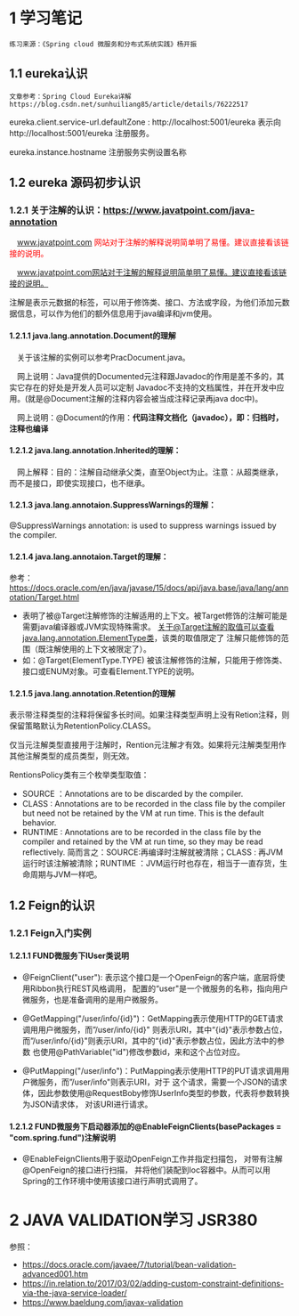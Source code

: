 # 1 学习笔记
``
练习来源：《Spring cloud 微服务和分布式系统实践》杨开振 
``
## 1.1 eureka认识
``
文章参考：Spring Cloud Eureka详解 
https://blog.csdn.net/sunhuiliang85/article/details/76222517
``

eureka.client.service-url.defaultZone : http://localhost:5001/eureka
表示向 http://localhost:5001/eureka 注册服务。

eureka.instance.hostname 注册服务实例设置名称

## 1.2 eureka 源码初步认识

### 1.2.1 关于注解的认识：https://www.javatpoint.com/java-annotation

&ensp;&ensp;<span style="color:red">www.javatpoint.com 网站对于注解的解释说明简单明了易懂。建议直接看该链接的说明。</span>

&ensp;&ensp;www.javatpoint.com网站对于注解的解释说明简单明了易懂。建议直接看该链接的说明。

注解是表示元数据的标签，可以用于修饰类、接口、方法或字段，为他们添加元数据信息，可以作为他们的额外信息用于java编译和jvm使用。

#### 1.2.1.1 java.lang.annotation.Document的理解
&ensp;&ensp;关于该注解的实例可以参考PracDocument.java。

&ensp;&ensp;网上说明：Java提供的Documented元注释跟Javadoc的作用是差不多的，其实它存在的好处是开发人员可以定制
Javadoc不支持的文档属性，并在开发中应用。(就是@Document注解的注释内容会被当成注释记录再java doc中)。

&ensp;&ensp;网上说明：@Document的作用：<b>代码注释文档化（javadoc），即：归档时，注释也编译</b>

#### 1.2.1.2 java.lang.annotation.Inherited的理解：
&ensp;&ensp;网上解释：目的：注解自动继承父类，直至Object为止。注意：从超类继承，而不是接口，即使实现接口，也不继承。

#### 1.2.1.3 java.lang.annotaion.SuppressWarnings的理解：

@SuppressWarnings annotation: is used to suppress warnings issued by the compiler.

#### 1.2.1.4 java.lang.annotaion.Target的理解：
参考：https://docs.oracle.com/en/java/javase/15/docs/api/java.base/java/lang/annotation/Target.html

- 表明了被@Target注解修饰的注解适用的上下文。被Target修饰的注解可能是需要java编译器或JVM实现特殊需求。
关于@Target注解的取值可以查看java.lang.annotation.ElementType类，该类的取值限定了
注解只能修饰的范围（既注解使用的上下文被限定了）。
- 如：@Target(ElementType.TYPE) 被该注解修饰的注解，只能用于修饰类、接口或ENUM对象。可查看Element.TYPE的说明。

#### 1.2.1.5 java.lang.annotation.Retention的理解

表示带注释类型的注释将保留多长时间。如果注释类型声明上没有Retion注释，则保留策略默认为RetentionPolicy.CLASS。

仅当元注解类型直接用于注解时，Rention元注解才有效。如果将元注解类型用作其他注解类型的成员类型，则无效。

RentionsPolicy类有三个枚举类型取值：
- SOURCE ：Annotations are to be discarded by the compiler.
- CLASS : Annotations are to be recorded in the class file by the compiler but need not be retained by the VM at run time. 
            This is the default behavior.
- RUNTIME : Annotations are to be recorded in the class file by the compiler and retained by the VM at run time, 
            so they may be read reflectively.
简而言之：SOURCE:再编译时注解就被清除；CLASS : 再JVM运行时该注解被清除；RUNTIME ：JVM运行时也存在，相当于一直存货，生命周期与JVM一样吧。

  
## 1.2 Feign的认识

### 1.2.1 Feign入门实例
#### 1.2.1.1 FUND微服务下IUser类说明

+ @FeignClient("user"): 表示这个接口是一个OpenFeign的客户端，底层将使用Ribbon执行REST风格调用，
  配置的“user"是一个微服务的名称，指向用户微服务，也是准备调用的是用户微服务。
  
+ @GetMapping("/user/info/{id}")：GetMapping表示使用HTTP的GET请求调用用户微服务，而”/user/info/{id}"
则表示URI，其中“{id}"表示参数占位，而”/user/info/{id}"则表示URI，其中的“{id}"表示参数占位，因此方法中的参数
  也使用@PathVariable("id")修改参数id，来和这个占位对应。
  
+ @PutMapping("/user/info")：PutMapping表示使用HTTP的PUT请求调用用户微服务，而”/user/info"则表示URI，对于
这个请求，需要一个JSON的请求体，因此参数使用@RequestBoby修饰UserInfo类型的参数，代表将参数转换为JSON请求体，
  对该URI进行请求。


#### 1.2.1.2 FUND微服务下启动器添加的@EnableFeignClients(basePackages = "com.spring.fund")注解说明
+ @EnableFeignClients用于驱动OpenFeign工作并指定扫描包， 对带有注解@OpenFeign的接口进行扫描，
  并将他们装配到Ioc容器中。从而可以用Spring的工作环境中使用该接口进行声明式调用了。
  

# 2 JAVA VALIDATION学习 JSR380

参照：

+ https://docs.oracle.com/javaee/7/tutorial/bean-validation-advanced001.htm        
+ https://in.relation.to/2017/03/02/adding-custom-constraint-definitions-via-the-java-service-loader/
+ https://www.baeldung.com/javax-validation

